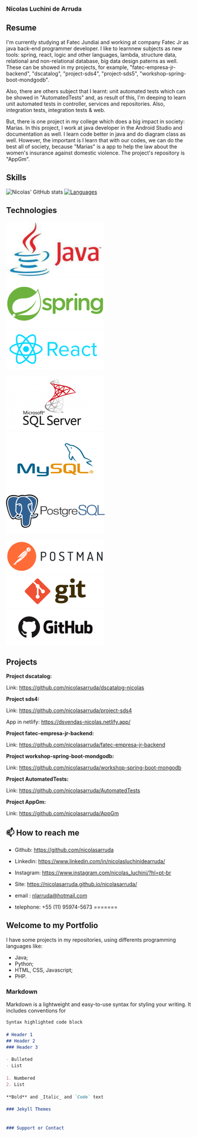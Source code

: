 ### Nícolas Luchini de Arruda 


## Resume

I'm currently studying at Fatec Jundiai and working at company Fatec Jr as java back-end programmer
developer. I like to learnnew subjects as new tools: spring, react, logic and other languages, lambda,
structure data, relational and non-relational database, big data design paterns as well. These can be
showed in my projects, for example, "fatec-empresa-jr-backend", "dscatalog", "project-sds4", 
"project-sds5", "workshop-spring-boot-mondgodb". 

Also, there are others subject that I learnt: 
unit automated tests which can be showed in "AutomatedTests" and, as result of this, 
I'm deeping to learn unit automated tests in controller, services and repositories. Also, integration tests,
integration tests & web.

But, there is one project in my college which does a big impact in society: Marias. In this project,
I work at java developer in the Android Studio and documentation as well. I learn code better in java 
and do diagram class as well. However, the important is I learn that with our codes, we can do the 
best all of society, because "Marias" is a app to help the law about the women's insurance against 
domestic violence. The project's repository is "AppGm".

## Skills

![Nicolas' GitHub stats](https://github-readme-stats.vercel.app/api?username=nicolasarruda&show_icons=true&theme=vue) [![Languages](https://github-readme-stats.vercel.app/api/top-langs/?username=nicolasarruda&layout=compact&hide=jupyter-notebook,hack&card_width=250)](https://github.com/anuraghazra/github-readme-stats)

## Technologies

![java](Images/java.png)  ![spring](Images/spring.png) ![react](Images/react.png)

![sqlserver](Images/sqlserver.png) ![mysql](Images/mysql.png) ![postgresql](Images/postgresql.png)

![postman](Images/postman.png) ![git](Images/git.png) ![github](Images/github.png)


## Projects

__Project dscatalog:__

Link: https://github.com/nicolasarruda/dscatalog-nicolas

__Project sds4:__

Link: https://github.com/nicolasarruda/project-sds4

App in netlify: https://dsvendas-nicolas.netlify.app/

__Project fatec-empresa-jr-backend:__

Link: https://github.com/nicolasarruda/fatec-empresa-jr-backend

__Project workshop-spring-boot-mondgodb:__

Link: https://github.com/nicolasarruda/workshop-spring-boot-mongodb

__Project AutomatedTests:__

Link: https://github.com/nicolasarruda/AutomatedTests

__Project AppGm:__

Link: https://github.com/nicolasarruda/AppGm

## 📫 How to reach me 

- Github: https://github.com/nicolasarruda
- Linkedin: https://www.linkedin.com/in/nicolasluchinidearruda/
- Instagram: https://www.instagram.com/nicolas_luchini/?hl=pt-br
- Site: https://nicolasarruda.github.io/nicolasarruda/

- email : nlarruda@hotmail.com
- telephone: +55 (11) 95974-5673
=======
## Welcome to my Portfolio

I have some projects in my repositories, using differents programming languages like:
- Java;
- Python;
- HTML, CSS, Javascript;
- PHP.

### Markdown

Markdown is a lightweight and easy-to-use syntax for styling your writing. It includes conventions for

```markdown
Syntax highlighted code block

# Header 1
## Header 2
### Header 3

- Bulleted
- List

1. Numbered
2. List

**Bold** and _Italic_ and `Code` text

### Jekyll Themes


### Support or Contact
